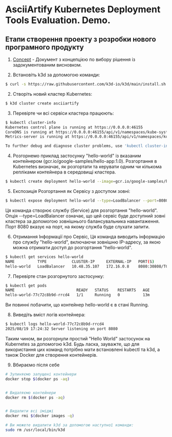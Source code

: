 # AsciiArtify Kubernetes Deployment Tools Evaluation. Demo.

## Етапи створення проекту з розробки нового програмного продукту 

1. [Concept](./doc/Concept.md) - Документ з концепцією по вибору рішення із задокументованим висновком.



1. Встановіть k3d за допомогою команди:
```bash
$ curl -s https://raw.githubusercontent.com/k3d-io/k3d/main/install.sh | bash
```

2. Створіть новий кластер Kubernetes:
```bash
$ k3d cluster create asciiartify
```

3. Перевірте чи всі сервіси кластера працюють:
```bash
$ kubectl cluster-info
Kubernetes control plane is running at https://0.0.0.0:46155
CoreDNS is running at https://0.0.0.0:46155/api/v1/namespaces/kube-system/services/kube-dns:dns/proxy
Metrics-server is running at https://0.0.0.0:46155/api/v1/namespaces/kube-system/services/https:metrics-server:https/proxy

To further debug and diagnose cluster problems, use 'kubectl cluster-info dump'.
```

4. Розгорнемо приклад застосунку "hello-world" із вказаним контейнером (gcr.io/google-samples/hello-app:1.0). Розгортання в Kubernetes визначає, як розгортати та керувати одним чи кількома репліками контейнера в середовищі кластера.

```bash
$ kubectl create deployment hello-world --image=gcr.io/google-samples/hello-app:1.0


```

5. Експозиція Розгортання як Сервісу з доступом зовні:
```bash
$ kubectl expose deployment hello-world --type=LoadBalancer --port=8080

```
Ця команда створює службу (Service) для розгортання "hello-world". Опція --type=LoadBalancer означає, що цей сервіс буде доступний зовні кластера за допомогою зовнішнього балансувальника навантаження. Порт 8080 вказує на порт, на якому служба буде слухати запити.

6.  Отримання Інформації про Сервіс, Ця команда виводить інформацію про службу "hello-world", включаючи зовнішню IP-адресу, за якою можна отримати доступ до розгортання "hello-world".

```bash
$ kubectl get services hello-world
NAME          TYPE           CLUSTER-IP     EXTERNAL-IP   PORT(S)          AGE
hello-world   LoadBalancer   10.48.35.107   172.16.0.8    8080:30808/TCP   12m
```

7. Перевірте стан розгорнутого застосунку:
```bash
$ kubectl get pods
NAME                           READY   STATUS    RESTARTS   AGE
hello-world-77c72c8b9d-rrcd4   1/1     Running   0          13m
```
Ви повинні побачити, що контейнер hello-world є в стані Running.

8. Виведіть вміст логів контейнера:

```bash
$ kubectl logs hello-world-77c72c8b9d-rrcd4
2025/08/19 17:24:32 Server listening on port 8080
```
Таким чином, ви розгорнули простий "Hello World" застосунок на Kubernetes за допомогою k3d. Будь ласка, зауважте, що для використання цих команд потрібно мати встановлені kubectl та k3d, а також Docker для створення контейнерів.


9. Вбираємо після себе
```bash
# Зупиняємо запущені контейнери 
docker stop $(docker ps -aq)    


# Видаляємо контейнери
docker rm $(docker ps -aq)    


# Видалити всі іміджі
docker rmi $(docker images -q)

# Ви можете видалити k3d за допомогою наступної команди:
sudo rm /usr/local/bin/k3d
```



